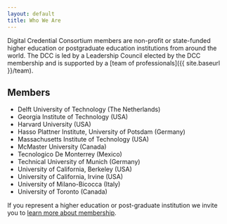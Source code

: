 ```yaml
---
layout: default
title: Who We Are
---
```


Digital Credential Consortium members are non-profit or state-funded higher education or postgraduate education institutions from around the world. The DCC is led by a Leadership Council elected by the DCC membership and is supported by a [team of professionals]({{ site.baseurl }}/team).

## Members

* Delft University of Technology (The Netherlands)
* Georgia Institute of Technology (USA)
* Harvard University (USA)
* Hasso Plattner Institute, University of Potsdam (Germany)
* Massachusetts Institute of Technology (USA)
* McMaster University (Canada)
* Tecnologico De Monterrey (Mexico)
* Technical University of Munich (Germany)
* University of California, Berkeley (USA)
* University of California, Irvine (USA)
* University of Milano-Bicocca (Italy)
* University of Toronto (Canada)

<div id="contact" class="call-to-action">
<div class="container-md">
<div class="content">
  <p>
    If you represent a higher education or post-graduate institution we invite you to <a href="{{ site.baseurl }}/membership">learn more about membership</a>.
  </p>
</div>
</div>
</div>